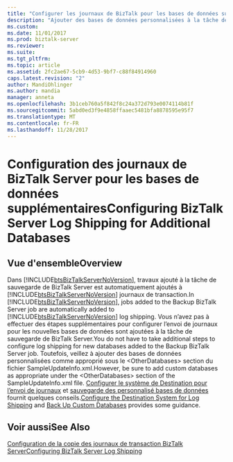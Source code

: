 ```yaml
---
title: "Configurer les journaux de BizTalk pour les bases de données supplémentaires | Documents Microsoft"
description: "Ajouter des bases de données personnalisées à la tâche de sauvegarde de BizTalk Server et pour l’envoi de journaux de BizTalk Server"
ms.custom: 
ms.date: 11/01/2017
ms.prod: biztalk-server
ms.reviewer: 
ms.suite: 
ms.tgt_pltfrm: 
ms.topic: article
ms.assetid: 2fc2ae67-5cb9-4d53-9bf7-c88f84914960
caps.latest.revision: "2"
author: MandiOhlinger
ms.author: mandia
manager: anneta
ms.openlocfilehash: 3b1ceb760a5f842f8c24a372d793e0074114b81f
ms.sourcegitcommit: 5abd0ed3f9e4858ffaaec5481bfa8878595e95f7
ms.translationtype: MT
ms.contentlocale: fr-FR
ms.lasthandoff: 11/28/2017
---
```

# <a name="configuring-biztalk-server-log-shipping-for-additional-databases"></a><span data-ttu-id="2b5aa-103">Configuration des journaux de BizTalk Server pour les bases de données supplémentaires</span><span class="sxs-lookup"><span data-stu-id="2b5aa-103">Configuring BizTalk Server Log Shipping for Additional Databases</span></span>

## <a name="overview"></a><span data-ttu-id="2b5aa-104">Vue d'ensemble</span><span class="sxs-lookup"><span data-stu-id="2b5aa-104">Overview</span></span>
<span data-ttu-id="2b5aa-105">Dans [!INCLUDE[btsBizTalkServerNoVersion](../includes/btsbiztalkservernoversion-md.md)], travaux ajouté à la tâche de sauvegarde de BizTalk Server est automatiquement ajoutés à [!INCLUDE[btsBizTalkServerNoVersion](../includes/btsbiztalkservernoversion-md.md)] journaux de transaction.</span><span class="sxs-lookup"><span data-stu-id="2b5aa-105">In [!INCLUDE[btsBizTalkServerNoVersion](../includes/btsbiztalkservernoversion-md.md)], jobs added to the Backup BizTalk Server job are automatically added to [!INCLUDE[btsBizTalkServerNoVersion](../includes/btsbiztalkservernoversion-md.md)] log shipping.</span></span> <span data-ttu-id="2b5aa-106">Vous n’avez pas à effectuer des étapes supplémentaires pour configurer l’envoi de journaux pour les nouvelles bases de données sont ajoutées à la tâche de sauvegarde de BizTalk Server.</span><span class="sxs-lookup"><span data-stu-id="2b5aa-106">You do not have to take additional steps to configure log shipping for new databases added to the Backup BizTalk Server job.</span></span> <span data-ttu-id="2b5aa-107">Toutefois, veillez à ajouter des bases de données personnalisées comme approprié sous le \<OtherDatabases\> section du fichier SampleUpdateInfo.xml.</span><span class="sxs-lookup"><span data-stu-id="2b5aa-107">However, be sure to add custom databases as appropriate under the \<OtherDatabases\> section of the SampleUpdateInfo.xml file.</span></span> <span data-ttu-id="2b5aa-108">[Configurer le système de Destination pour l’envoi de journaux](../core/how-to-configure-the-destination-system-for-log-shipping.md) et [sauvegarde des personnalisé bases de données](../core/how-to-back-up-custom-databases.md) fournit quelques conseils.</span><span class="sxs-lookup"><span data-stu-id="2b5aa-108">[Configure the Destination System for Log Shipping](../core/how-to-configure-the-destination-system-for-log-shipping.md) and [Back Up Custom Databases](../core/how-to-back-up-custom-databases.md) provides some guidance.</span></span>
  
## <a name="see-also"></a><span data-ttu-id="2b5aa-109">Voir aussi</span><span class="sxs-lookup"><span data-stu-id="2b5aa-109">See Also</span></span>  
 [<span data-ttu-id="2b5aa-110">Configuration de la copie des journaux de transaction BizTalk Server</span><span class="sxs-lookup"><span data-stu-id="2b5aa-110">Configuring BizTalk Server Log Shipping</span></span>](../technical-guides/configuring-biztalk-server-log-shipping.md)